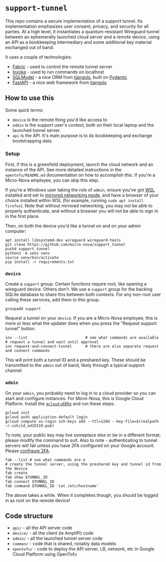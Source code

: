 # `support-tunnel`

This repo contains a secure implementation of a support tunnel. Its implementation emphasizes user consent, privacy, and security for all parties. At a high level, it instantiates a quantum-resistant Wireguard tunnel between an ephemerally launched cloud server and a remote device, using an API as a bookkeeping intermediary and some additional key material exchanged out of band.

It uses a couple of technologies:
* [Fabric](https://www.fabfile.org/) - used to control the remote tunnel server
* [Invoke](https://www.pyinvoke.org/) - used to run commands on localhost
* [SQLModel](https://sqlmodel.tiangolo.com/) - a nice ORM from [tiangolo](https://github.com/tiangolo), built on [Pydantic](https://docs.pydantic.dev/latest/)
* [FastAPI](https://fastapi.tiangolo.com/) - a nice web framework from [tiangolo](https://github.com/tiangolo)

## How to use this

Some quick terms:
* `device` is the remote thing you'd like access to
* `admin` is the support user's context, both on their local laptop and the launched tunnel server.
* `api` is the API. It's main purpose is to do bookkeeping and exchange bootstrapping data.

### Setup
First, if this is a greenfield deployment, launch the cloud network and an instance of the API. See more detailed instructions in the `opentofu/README.md` documentation on how to accomplish this. If you're a Micro-Nova employee, you can skip this step.

If you're a Windows user taking the role of `admin`, ensure you've got [WSL](https://www.microsoft.com/store/productId/9PDXGNCFSCZV?ocid=pdpshare) installed and set to [mirrored networking mode](https://learn.microsoft.com/en-us/windows/wsl/networking#mirrored-mode-networking), and have a browser of your choice installed within WSL (for example, running `sudo apt install firefox`). Note that without mirrored networking, you may not be able to properly authenticate, and without a browser you will not be able to sign in in the first place.

Then, on both the device you'd like a tunnel on and on your admin computer:
```
apt install libsystemd-dev wireguard wireguard-tools
git clone https://github.com/micro-nova/support_tunnel
pushd support_tunnel
python3 -m venv venv
source venv/bin/activate
pip install -r requirements.txt
```

### `device`

Create a `support` group. Certain functions require root, like opening a wireguard device. Others don't. We use a `support` group for the backing SQLite database to share this between both contexts. For any non-root user calling these services, add them to this group.

```
groupadd support
```

Request a tunnel on your `device`. If you are a Micro-Nova employee, this is more or less what the updater does when you press the "Request support tunnel" button.

```
inv --list                          # see what commands are available
# request a tunnel and wait until approval
inv request-and-connect-tunnel      # there are also separate request and connect commands
```
This will print both a tunnel ID and a preshared key. These should be transmitted to the `admin` out of band, likely through a typical support channel.

### `admin`

On your `admin`, you probably need to log in to a cloud provider so you can start and configure instances. For Micro-Nova, this is Google Cloud Platform. Install the [`gcloud` utility](https://cloud.google.com/sdk/docs/install-sdk) and run these steps:
```
gcloud init
gcloud auth application-default login
gcloud compute os-login ssh-keys add --ttl=120d --key-file=$(realpath ~/.ssh/id_ed25519.pub)
```
To note, your public key may live someplace else or be in a different format; please modify the command to suit. Also to note - authenticating to tunnel servers will fail unless you have 2FA configured on your Google account. Please [configure 2FA](https://support.google.com/accounts/answer/185839).


```
fab --list # see what commands are e
# create the tunnel server, using the preshared key and tunnel id from the device
fab create
fab show $TUNNEL_ID
fab connect $TUNNEL_ID
fab command $TUNNEL_ID 'cat /etc/hostname'
```

The above takes a while. When it completes though, you should be logged in as root on the remote device!

## Code structure
* `api/` - all the API server code
* `device/` - all the client (ie AmpliPi) code
* `admin/` - all the launched tunnel server code
* `common/` - code that is shared, notably data models
* `opentofu/` - code to deploy the API server, LB, network, etc in Google Cloud Platform using OpenTofu
